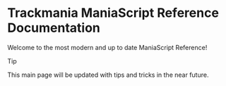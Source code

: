 # Trackmania ManiaScript Reference Documentation

Welcome to the most modern and up to date ManiaScript Reference!

> [!tip]
> This main page will be updated with tips and tricks in the near future.
